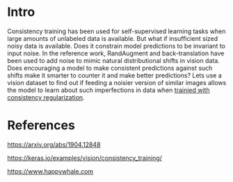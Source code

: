 # Intro

Consistency training has been used for self-supervised learning tasks when large amounts of unlabeled data is available. But what if insufficient sized noisy data is available. Does it constrain model predictions to be invariant to input noise. In the reference work, RandAugment and back-translation have been used to add noise to mimic natural distributional shifts in vision data. Does encouraging a model to make consistent predictions against such shifts make it smarter to counter it and make better predictions? 
Lets use a vision dataset to find out if feeding a noisier version of similar images allows the model to learn about such imperfections in data when [trainied with consistency regularization](/consistency_training.ipynb).

# References

https://arxiv.org/abs/1904.12848

https://keras.io/examples/vision/consistency_training/

https://www.happywhale.com

